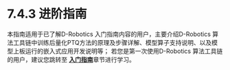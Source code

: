 # 7.4.3 进阶指南

本指南适用于已了解D-Robotics 入门指南内容的用户，主要介绍D-Robotics 算法工具链中训练后量化PTQ方法的原理及步骤详解、模型算子支持说明、以及模型上板运行的嵌入式应用开发说明等；
若您是第一次使用D-Robotics 算法工具链的用户，建议您跳转至 [**入门指南**](/toolchain_development/beginner)章节进行学习。
